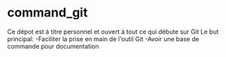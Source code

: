 # command_git
Ce dépot est à titre personnel et ouvert à tout ce qui débute sur Git
Le but principal:
-Faciliter la prise en main de l'outil Git
-Avoir une base de commande pour documentation
